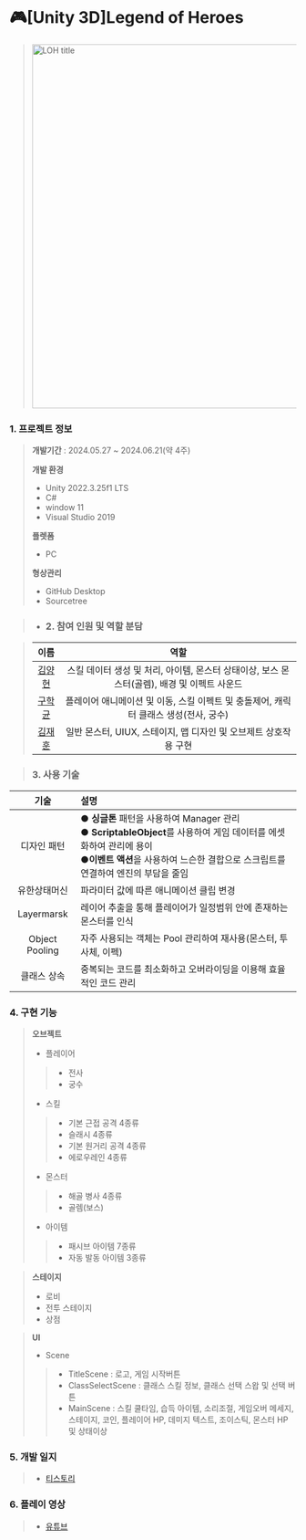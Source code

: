 # 🎮[Unity 3D]Legend of Heroes

> <img width="638" alt="LOH title" src="https://github.com/yangstar98/Legend-of-Heroes-portfolio/assets/167849650/60279950-2da9-49ef-88a5-75f75052c43e">

### 1. 프로젝트 정보

> **개발기간** : 2024.05.27 ~ 2024.06.21(약 4주)
>
> **개발 환경**
> - Unity 2022.3.25f1 LTS
> - C#
> - window 11
> - Visual Studio 2019
>
> **플렛폼**
>
> - PC
> 
>  **형상관리**
> - GitHub Desktop
> - Sourcetree

> - ### 2. 참여 인원 및 역할 분담

> |                    이름                   |     역할      |
> | :---------------------------------------: | :-----------: |
> | [김양현](https://github.com/yangstar98) | 스킬 데이터 생성 및 처리, 아이템, 몬스터 상태이상, 보스 몬스터(골렘), 배경 및 이펙트 사운드|
> |  [구학균](https://github.com/GoNyGuI)   | 플레이어 애니메이션 및 이동, 스킬 이펙트 및 충돌제어, 캐릭터 클래스 생성(전사, 궁수)|
> |  [김재훈](https://github.com/JaerHoon)  | 일반 몬스터, UIUX, 스테이지, 맵 디자인 및 오브제트 상호작용 구현|

> ### 3. 사용 기술

| 기술 | 설명 |
|:---:|:---|
| 디자인 패턴 | ● **싱글톤** 패턴을 사용하여 Manager 관리 <br> ● **ScriptableObject**를 사용하여 게임 데이터를 에셋화하여 관리에 용이<br> ●**이벤트 액션**을 사용하여 느슨한 결합으로 스크립트를 연결하여 엔진의 부담을 줄임|
| 유한상태머신 | 파라미터 값에 따른 애니메이션 클립 변경 |
| Layermarsk | 레이어 추출을 통해 플레이어가 일정범위 안에 존재하는 몬스터를 인식 |
| Object Pooling | 자주 사용되는 객체는 Pool 관리하여 재사용(몬스터, 투사체, 이펙) |
| 클래스 상속 | 중복되는 코드를 최소화하고 오버라이딩을 이용해 효율적인 코드 관리 |

### 4. 구현 기능

> **오브젝트**
> - 플레이어
>> - 전사
>> - 궁수
> - 스킬
>> - 기본 근접 공격 4종류
>> - 슬래시 4종류
>> - 기본 원거리 공격 4종류
>> - 에로우레인 4종류
> - 몬스터
>> - 해골 병사 4종류
>> - 골렘(보스)
> - 아이템
>> - 패시브 아이템 7종류
>> - 자동 발동 아이템 3종류

> **스테이지**
> - 로비
> - 전투 스테이지
> - 상점

> **UI**
> - Scene
>> - TitleScene : 로고, 게임 시작버튼
>> - ClassSelectScene : 클래스 스킬 정보, 클래스 선택 스왑 및 선택 버튼
>> - MainScene :  스킬 쿨타임, 습득 아이템, 소리조절, 게임오버 메세지, 스테이지, 코인, 플레이어 HP, 데미지 텍스트, 조이스틱, 몬스터 HP 및 상태이상

### 5. 개발 일지

> - [티스토리](https://yangstar.tistory.com/category/3D%20%ED%8C%80%20%ED%94%84%EB%A1%9C%EC%A0%9D%ED%8A%B8%28Legend%20of%20Heroes%29)

### 6. 플레이 영상

> - [유튜브]()


